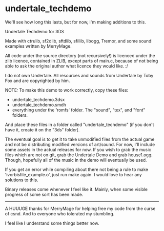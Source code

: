 # undertale_techdemo

We'll see how long this lasts, but for now, I'm making additions to this.

Undertale Techdemo for 3DS

Made with ctrulib, sf2dlib, sftdlib, sfillib, libogg, Tremor, and some sound examples written by MerryMage.

All code under the source directory (not recursively!) is licenced under the zlib licence, contained in ZLIB, except parts of main.c, because of not being able to ask the original author what licence they would like. :/

I do not own Undertale. All resources and sounds from Undertale by Toby Fox and are copyrighted by him.

NOTE: To make this demo to work correctly, copy these files:

- undertale_techdemo.3dsx
- undertale_techdemo.smdh
- everything under the 'romfs' folder. The "sound", "tex", and "font" folders.

And place these files in a folder called "undertale_techdemo" (if you don't have it, create it on the "3ds" folder).

The eventual goal is to get it to take unmodified files from the actual game and not be distributing modified versions of art/sound. For now, I'll include some assets in the actual releases for now. If you wish to grab the music files which are not on git, grab the Undertale Demo and grab house1.ogg. Though, hopefully all of the music in the demo will eventually be used.

If you get an error while compiling about there not being a rule to make 'ivorbisfile_example.o', just run make again. I would love to hear any solutions to this.

Binary releases come whenever I feel like it. Mainly, when some visible progress of some sort has been made.

---

A HUUUGE thanks for MerryMage for helping free my code from the curse of csnd. And to everyone who tolerated my stumbling.

I feel like I understand some things better now.
